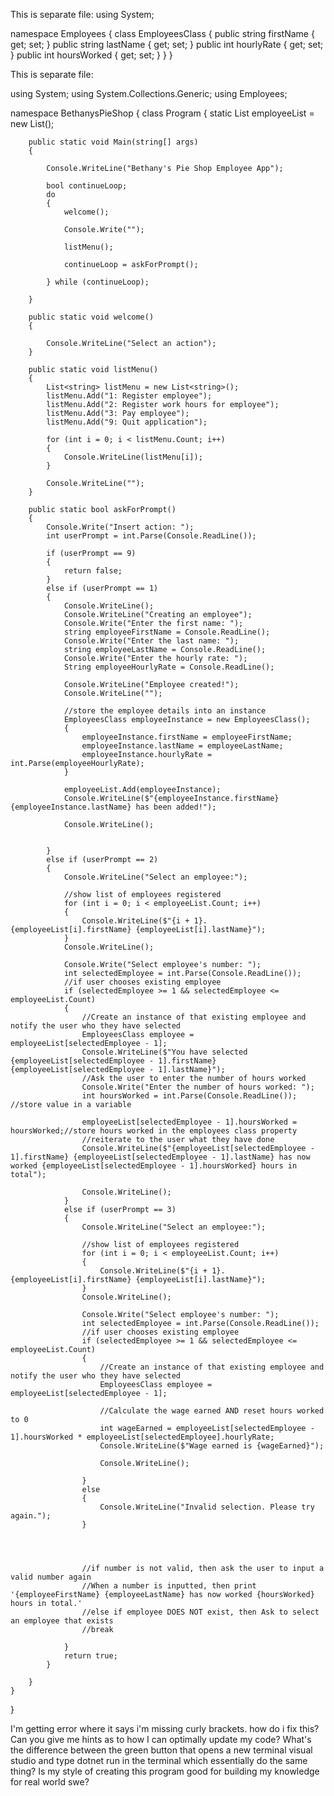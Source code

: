 This is separate file:
using System;

namespace Employees
{
    class EmployeesClass
    {
        public string firstName { get; set; }
        public string lastName { get; set; }
        public int hourlyRate { get; set; }
        public int hoursWorked { get; set; }
    }
}

This is separate file:

using System;
using System.Collections.Generic;
using Employees;

namespace BethanysPieShop
{
    class Program
    {
        static List<EmployeesClass> employeeList = new List<EmployeesClass>();

        public static void Main(string[] args)
        {

            Console.WriteLine("Bethany's Pie Shop Employee App");

            bool continueLoop;
            do
            {
                welcome();

                Console.Write("");

                listMenu();

                continueLoop = askForPrompt();

            } while (continueLoop);

        }

        public static void welcome()
        {

            Console.WriteLine("Select an action");
        }

        public static void listMenu()
        {
            List<string> listMenu = new List<string>();
            listMenu.Add("1: Register employee");
            listMenu.Add("2: Register work hours for employee");
            listMenu.Add("3: Pay employee");
            listMenu.Add("9: Quit application");

            for (int i = 0; i < listMenu.Count; i++)
            {
                Console.WriteLine(listMenu[i]);
            }

            Console.WriteLine("");
        }

        public static bool askForPrompt()
        {
            Console.Write("Insert action: ");
            int userPrompt = int.Parse(Console.ReadLine());

            if (userPrompt == 9)
            {
                return false;
            }
            else if (userPrompt == 1)
            {
                Console.WriteLine();
                Console.WriteLine("Creating an employee");
                Console.Write("Enter the first name: ");
                string employeeFirstName = Console.ReadLine();
                Console.Write("Enter the last name: ");
                string employeeLastName = Console.ReadLine();
                Console.Write("Enter the hourly rate: ");
                String employeeHourlyRate = Console.ReadLine();

                Console.WriteLine("Employee created!");
                Console.WriteLine("");

                //store the employee details into an instance
                EmployeesClass employeeInstance = new EmployeesClass();
                {
                    employeeInstance.firstName = employeeFirstName;
                    employeeInstance.lastName = employeeLastName;
                    employeeInstance.hourlyRate = int.Parse(employeeHourlyRate);
                }

                employeeList.Add(employeeInstance);
                Console.WriteLine($"{employeeInstance.firstName} {employeeInstance.lastName} has been added!");

                Console.WriteLine();


            }
            else if (userPrompt == 2)
            {
                Console.WriteLine("Select an employee:");

                //show list of employees registered
                for (int i = 0; i < employeeList.Count; i++)
                {
                    Console.WriteLine($"{i + 1}. {employeeList[i].firstName} {employeeList[i].lastName}");
                }
                Console.WriteLine();

                Console.Write("Select employee's number: ");
                int selectedEmployee = int.Parse(Console.ReadLine());
                //if user chooses existing employee
                if (selectedEmployee >= 1 && selectedEmployee <= employeeList.Count)
                {
                    //Create an instance of that existing employee and notify the user who they have selected
                    EmployeesClass employee = employeeList[selectedEmployee - 1];
                    Console.WriteLine($"You have selected {employeeList[selectedEmployee - 1].firstName} {employeeList[selectedEmployee - 1].lastName}");
                    //Ask the user to enter the number of hours worked 
                    Console.Write("Enter the number of hours worked: ");
                    int hoursWorked = int.Parse(Console.ReadLine()); //store value in a variable

                    employeeList[selectedEmployee - 1].hoursWorked = hoursWorked;//store hours worked in the employees class property
                    //reiterate to the user what they have done
                    Console.WriteLine($"{employeeList[selectedEmployee - 1].firstName} {employeeList[selectedEmployee - 1].lastName} has now worked {employeeList[selectedEmployee - 1].hoursWorked} hours in total");

                    Console.WriteLine();
                }
                else if (userPrompt == 3)
                {
                    Console.WriteLine("Select an employee:");

                    //show list of employees registered
                    for (int i = 0; i < employeeList.Count; i++)
                    {
                        Console.WriteLine($"{i + 1}. {employeeList[i].firstName} {employeeList[i].lastName}");
                    }
                    Console.WriteLine();

                    Console.Write("Select employee's number: ");
                    int selectedEmployee = int.Parse(Console.ReadLine());
                    //if user chooses existing employee
                    if (selectedEmployee >= 1 && selectedEmployee <= employeeList.Count)
                    {
                        //Create an instance of that existing employee and notify the user who they have selected
                        EmployeesClass employee = employeeList[selectedEmployee - 1];

                        //Calculate the wage earned AND reset hours worked to 0
                        int wageEarned = employeeList[selectedEmployee - 1].hoursWorked * employeeList[selectedEmployee].hourlyRate;
                        Console.WriteLine($"Wage earned is {wageEarned}");

                        Console.WriteLine();

                    }
                    else
                    {
                        Console.WriteLine("Invalid selection. Please try again.");
                    }




                    //if number is not valid, then ask the user to input a valid number again
                    //When a number is inputted, then print '{employeeFirstName} {employeeLastName} has now worked {hoursWorked} hours in total.'  
                    //else if employee DOES NOT exist, then Ask to select an employee that exists
                    //break

                }
                return true;
            }

        }
    }
}

I'm getting error where it says i'm missing curly brackets. how do i fix this?
Can you give me hints as to how I can optimally update my code?
What's the difference between the green button that opens a new terminal visual studio and type dotnet run in the terminal which essentially do the same thing?
Is my style of creating this program good for building my knowledge for real world swe?
